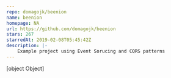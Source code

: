 ```yaml
---
repo: domagojk/beenion
name: beenion
homepage: NA
url: https://github.com/domagojk/beenion
stars: 267
starredAt: 2019-02-08T05:45:42Z
description: |-
    Example project using Event Sorucing and CQRS patterns
---
```


[object Object]
